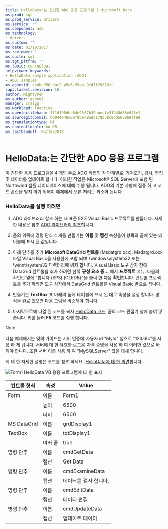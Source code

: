 ```yaml
---
title: HelloData:는 간단한 ADO 응용 프로그램 | Microsoft Docs
ms.prod: sql
ms.prod_service: drivers
ms.service: ''
ms.component: ado
ms.technology:
- drivers
ms.custom: ''
ms.date: 01/19/2017
ms.reviewer: ''
ms.suite: sql
ms.tgt_pltfrm: ''
ms.topic: conceptual
helpviewer_keywords:
- HelloData sample application [ADO]
- ADO, samples
ms.assetid: de4bcd56-dac2-45e6-95ab-9fd7f25878fc
caps.latest.revision: 16
author: MightyPen
ms.author: genemi
manager: craigg
ms.workload: Inactive
ms.openlocfilehash: 7516198dba64e9567b39abecfe31948d38e846e1
ms.sourcegitcommit: bb044a48a6af9b9d8edb178dc8c8bd5658b9ff68
ms.translationtype: MT
ms.contentlocale: ko-KR
ms.lasthandoff: 04/18/2018
---
```

# <a name="hellodata-a-simple-ado-application"></a>HelloData:는 간단한 ADO 응용 프로그램
이 간단한 응용 프로그램을 4 개의 주요 ADO 작업의 각 단계별로: 가져오기, 검사, 편집 및 데이터를 업데이트 합니다. 이러한 작업은 Microsoft® SQL Server에 포함 된 Northwind 샘플 데이터베이스에 대해 수행 됩니다. ADO의 기본 사항에 집중 하 고 코드 혼란을 방지 하기 위해이 예제에서 오류 처리는 최소화 됩니다.  
  
### <a name="to-run-hellodata"></a>HelloData를 실행 하려면  
  
1.  ADO 라이브러리 참조 하는 새 표준 EXE Visual Basic 프로젝트를 만듭니다. 자세한 내용은 참조 [ADO 라이브러리 참조](../../../ado/guide/referencing-the-ado-libraries.md)합니다.  
  
2.  폼의 위쪽에 명령 단추 4 개를 만들기는 **이름** 및 **캡션** 속성을이 항목의 끝에 있는 테이블에 표시 된 값입니다.  
  
3.  아래 단추를 추가 **Microsoft DataGrid 컨트롤** (Msdatgrd.ocx). Msdatgrd.ocx 파일 Visual Basic을 사용한에 포함 되며 \windows\system32 또는 \winnt\system32 디렉터리에 위치 합니다. Visual Basic 도구 상자 창에 DataGrid 컨트롤을 추가 하려면 선택 **구성 요소 중...**  에서 **프로젝트** 메뉴. 다음의 확인란 옆에 "합니다 (SP3) (OLEDB)"을 클릭 한 다음 **확인**합니다. 컨트롤 프로젝트를 추가 하려면 도구 상자에서 DataGrid 컨트롤을 Visual Basic 폼으로 끕니다.  
  
4.  만들기는 **TextBox** 표 아래의 폼에 테이블에 표시 된 대로 속성을 설정 합니다. 양식을 완료 했으면 다음 그림을 비슷해야 합니다.  
  
5.  마지막으로에 나열 된 코드를 복사 [HelloData 코드](../../../ado/guide/data/hellodata-code.md), 폼의 코드 편집기 창에 붙여 넣습니다. 키를 눌러 **F5** 코드를 실행 합니다.  
  
> [!NOTE]
>  다음 예제에서는 및의 가이드는 서버 인증에 사용자 id "MyId" 암호로 "123aBc"를 사용 하 게 됩니다. 서버에 대 한 유효한 로그온 자격 증명을 사용 하 여 이러한 값으로 바꿔야 합니다. 또한 서버 이름 사용 하 여 "MySQLServer" 값을 대체 합니다.  
  
 에 대 한 자세한 설명은 코드를 참조 하세요. [HelloData에 대 한 의견](../../../ado/guide/data/comments-on-hellodata.md)합니다.  
  
 ![Form1 HelloData VB 응용 프로그램에 대 한 표시](../../../ado/guide/data/media/hellodata.gif "HelloData")  
  
|컨트롤 형식|속성|Value|  
|------------------|--------------|-----------|  
|Form|이름|Form1|  
||높이|6500|  
||너비|6500|  
|MS DataGrid|이름|grdDisplay1|  
|TextBox|이름|txtDisplay1|  
||여러 줄|true|  
|명령 단추|이름|cmdGetData|  
||캡션|Get Data|  
|명령 단추|이름|cmdExamineData|  
||캡션|데이터를 검사 합니다.|  
|명령 단추|이름|cmdEditData|  
||캡션|데이터 편집|  
|명령 단추|이름|cmdUpdateData|  
||캡션|업데이트 데이터|
